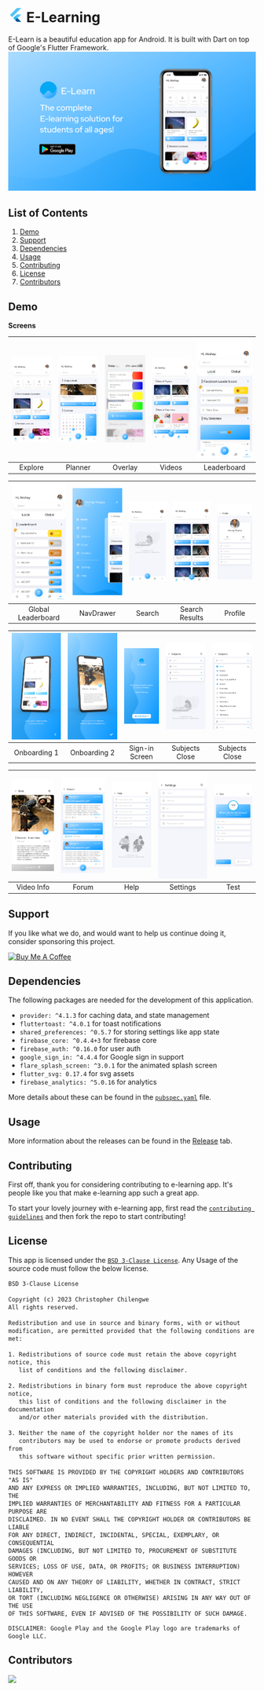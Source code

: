 # <img src="android/app/src/main/res/mipmap-xxhdpi/ic_launcher.png" alt="icon" width=30> E-Learning

E-Learn is a beautiful education app for Android. It is built with Dart on top of Google's Flutter Framework.
<img alt='E-Learn UI Mockup' src='demo/Frame 1.png'/>

## List of Contents

1. [Demo](#demo)
2. [Support](#support)
3. [Dependencies](#dependencies)
4. [Usage](#usage)
5. [Contributing](#contributing)
6. [License](#license)
7. [Contributors](#contributors)

## Demo

**Screens**

| ![](demo/Screen/Home.png) | ![](demo/Screen/Calendar.png) | ![](demo/Screen/Home/Overlay.png) | ![](demo/Screen/Videos.png) | ![](demo/Screen/Stats/Local.png) |
| :-------------: | :-------------:  | :-------------:  | :-------------:  | :-------------:  |
|     Explore     |    Planner    |    Overlay     |     Videos       |     Leaderboard     |


| ![](demo/Screen/Stats/Global.png) | ![](demo/Screen/NavDrawer.png) | ![](demo/Screen/Home/Search.png) | ![](demo/Screen/Home/Search/Results.png) | ![](demo/Screen/Profile.png) |
| :-------------: | :-------------:  | :-------------:  | :-------------:  | :-------------:  |
|     Global Leaderboard    |    NavDrawer    |    Search     |     Search Results      |     Profile     |


| ![](demo/Screen/Onboarding/1.png) | ![](demo/Screen/Onboarding/2.png)| ![](demo/Screen/Onboarding/3.png)       | ![](demo/Screen/Subjects/Close.png)  | ![](demo/Screen/Subjects/Open.png)|
| :-------------:  | :-------------: | :-------------:       | :-------------:  | :-------------: |
|  Onboarding 1    |    Onboarding 2       |  Sign-in Screen    | Subjects Close   | Subjects Close  |

| ![](demo/Screen/Video/Open.png) | ![](demo/Screen/Forum.png) | ![](demo/Screen/Help.png) | ![](demo/Screen/Settings.png) | ![](demo/Screen/Test.png) |
| :-------------: | :-------------:  | :-------------:  | :-------------:  | :-------------:  |
|     Video Info    |    Forum    |    Help     |     Settings       |     Test     |


## Support

If you like what we do, and would want to help us continue doing it, consider sponsoring this project.

<a href="https://www.buymeacoffee.com/christopherchilengwe" target="_blank"><img src="https://cdn.buymeacoffee.com/buttons/default-orange.png" alt="Buy Me A Coffee" height=51 width=217></a>

## Dependencies

The following packages are needed for the development of this application.

- `provider: ^4.1.3` for caching data, and state management
- `fluttertoast: ^4.0.1` for toast notifications
- `shared_preferences: ^0.5.7` for storing settings like app state
- `firebase_core: ^0.4.4+3` for firebase core
- `firebase_auth: ^0.16.0` for user auth
- `google_sign_in: ^4.4.4` for Google sign in support
- `flare_splash_screen: ^3.0.1` for the animated splash screen
- `flutter_svg: 0.17.4` for svg assets
- `firebase_analytics: ^5.0.16` for analytics

More details about these can be found in the [`pubspec.yaml`](https://github.com/Christopher-Chilengwe/e-learning-app/tree/master/pubspec.yaml) file.

## Usage

More information about the releases can be found in the [Release](https://github.com/Christopher-Chilengwe/e-learning-app/releases) tab.

## Contributing

First off, thank you for considering contributing to e-learning app. It's people like you that make e-learning app such a great app.

To start your lovely journey with e-learning app, first read the [`contributing guidelines`](https://github.com/Christopher-Chilengwe/e-learning-app/tree/master/CONTRIBUTING.md) and then fork the repo to start contributing!

## License

This app is licensed under the [`BSD 3-Clause License`](https://github.com/Christopher-Chilengwe/e-learning-app/tree/master/LICENSE.txt).
Any Usage of the source code must follow the below license.

```
BSD 3-Clause License

Copyright (c) 2023 Christopher Chilengwe
All rights reserved.

Redistribution and use in source and binary forms, with or without
modification, are permitted provided that the following conditions are met:

1. Redistributions of source code must retain the above copyright notice, this
   list of conditions and the following disclaimer.

2. Redistributions in binary form must reproduce the above copyright notice,
   this list of conditions and the following disclaimer in the documentation
   and/or other materials provided with the distribution.

3. Neither the name of the copyright holder nor the names of its
   contributors may be used to endorse or promote products derived from
   this software without specific prior written permission.

THIS SOFTWARE IS PROVIDED BY THE COPYRIGHT HOLDERS AND CONTRIBUTORS "AS IS"
AND ANY EXPRESS OR IMPLIED WARRANTIES, INCLUDING, BUT NOT LIMITED TO, THE
IMPLIED WARRANTIES OF MERCHANTABILITY AND FITNESS FOR A PARTICULAR PURPOSE ARE
DISCLAIMED. IN NO EVENT SHALL THE COPYRIGHT HOLDER OR CONTRIBUTORS BE LIABLE
FOR ANY DIRECT, INDIRECT, INCIDENTAL, SPECIAL, EXEMPLARY, OR CONSEQUENTIAL
DAMAGES (INCLUDING, BUT NOT LIMITED TO, PROCUREMENT OF SUBSTITUTE GOODS OR
SERVICES; LOSS OF USE, DATA, OR PROFITS; OR BUSINESS INTERRUPTION) HOWEVER
CAUSED AND ON ANY THEORY OF LIABILITY, WHETHER IN CONTRACT, STRICT LIABILITY,
OR TORT (INCLUDING NEGLIGENCE OR OTHERWISE) ARISING IN ANY WAY OUT OF THE USE
OF THIS SOFTWARE, EVEN IF ADVISED OF THE POSSIBILITY OF SUCH DAMAGE.
```

```
DISCLAIMER: Google Play and the Google Play logo are trademarks of Google LLC.
```

## Contributors

<a href="https://github.com/Christopher-Chilengwe/e-learning-app/graphs/contributors">
  <img src="https://contributors-img.web.app/image?repo=Christopher-Chilengwe/e-learning-app" />
</a>
